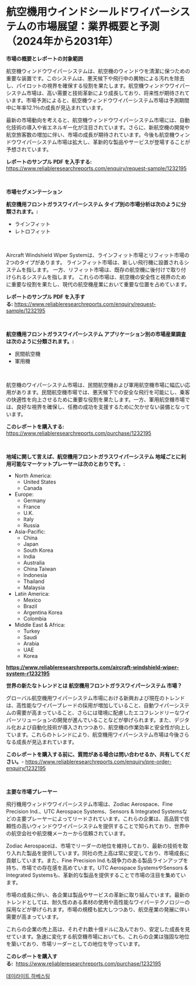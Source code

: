 <p><h1>航空機用ウインドシールドワイパーシステムの市場展望：業界概要と予測（2024年から2031年）</h1></p><p><strong>市場の概要とレポートの対象範囲</strong></p>
<p><p>航空機ウィンドウワイパーシステムは、航空機のウィンドウを清潔に保つための重要な装置です。このシステムは、悪天候下や飛行中の異物による汚れを除去し、パイロットの視界を確保する役割を果たします。航空機ウィンドウワイパーシステム市場は、高い需要と技術革新により成長しており、将来性が期待されています。市場予測によると、航空機ウィンドウワイパーシステム市場は予測期間中に年率12.1％の成長が見込まれています。</p><p>最新の市場動向を考えると、航空機ウィンドウワイパーシステム市場には、自動化技術の導入や省エネルギー化が注目されています。さらに、新航空機の開発や航空旅客数の増加に伴い、市場の成長が期待されています。今後も航空機ウィンドウワイパーシステム市場は拡大し、革新的な製品やサービスが登場することが予想されています。</p></p>
<p><strong>レポートのサンプル PDF を入手する:</strong> <a href="https://www.reliableresearchreports.com/enquiry/request-sample/1232195">https://www.reliableresearchreports.com/enquiry/request-sample/1232195</a></p>
<p>&nbsp;</p>
<p><strong>市場セグメンテーション</strong></p>
<p><strong>航空機用フロントガラスワイパーシステム タイプ別の市場分析は次のように分類されます。:</strong></p>
<p><ul><li>ラインフィット</li><li>レトロフィット</li></ul></p>
<p>&nbsp;</p>
<p><p>Aircraft Windshield Wiper Systemは、ラインフィット市場とリフィット市場の2つのタイプがあります。 ラインフィット市場は、新しい飛行機に設置されるシステムを指します。 一方、リフィット市場は、既存の航空機に後付けで取り付けられるシステムを指します。 これらの市場は、航空機の安全性と視界のために重要な役割を果たし、現代の航空機産業において重要な位置を占めています。</p></p>
<p><strong>レポートのサンプル PDF を入手する:</strong>&nbsp;<a href="https://www.reliableresearchreports.com/enquiry/request-sample/1232195">https://www.reliableresearchreports.com/enquiry/request-sample/1232195</a></p>
<p>&nbsp;</p>
<p><strong> 航空機用フロントガラスワイパーシステム アプリケーション別の市場産業調査は次のように分類されます。:</strong></p>
<p><ul><li>民間航空機</li><li>軍用機</li></ul></p>
<p>&nbsp;</p>
<p><p>航空機のワイパーシステム市場は、民間航空機および軍用航空機市場に幅広い応用があります。民間航空機市場では、悪天候下での安全な飛行を可能にし、乗客の快適性を向上させるために重要な役割を果たします。一方、軍用航空機市場では、良好な視界を確保し、任務の成功を支援するために欠かせない装備となっています。</p></p>
<p><strong>このレポートを購入する:</strong>&nbsp; <a href="https://www.reliableresearchreports.com/purchase/1232195">https://www.reliableresearchreports.com/purchase/1232195</a></p>
<p>&nbsp;</p>
<p><strong>地域に関して言えば、航空機用フロントガラスワイパーシステム 地域ごとに利用可能なマーケットプレーヤーは次のとおりです。:</strong></p>
<p><ul>
    <li>
        North America:
        <ul>
            <li>United States</li>
            <li>Canada</li>
        </ul>
    </li>
    <li>
        Europe:
        <ul>
            <li>Germany</li>
            <li>France</li>
            <li>U.K.</li>
            <li>Italy</li>
            <li>Russia</li>
        </ul>
    </li>
    <li>
        Asia-Pacific:
        <ul>
            <li>China</li>
            <li>Japan</li>
            <li>South Korea</li>
            <li>India</li>
            <li>Australia</li>
            <li>China Taiwan</li>
            <li>Indonesia</li>
            <li>Thailand</li>
            <li>Malaysia</li>
        </ul>
    </li>
    <li>
        Latin America:
        <ul>
            <li>Mexico</li>
            <li>Brazil</li>
            <li>Argentina Korea</li>
            <li>Colombia</li>
        </ul>
    </li>
    <li>
        Middle East & Africa:
        <ul>
            <li>Turkey</li>
            <li>Saudi</li>
            <li>Arabia</li>
            <li>UAE</li>
            <li>Korea</li>
        </ul>
    </li>
    </ul></p>
<p><strong><a href="https://www.reliableresearchreports.com/aircraft-windshield-wiper-system-r1232195">https://www.reliableresearchreports.com/aircraft-windshield-wiper-system-r1232195</a></strong>&nbsp;</p>
<p><strong>世界の新たなトレンドとは 航空機用フロントガラスワイパーシステム 市場？</strong></p>
<p><p>グローバル航空機用ワイパーシステム市場における新興および現在のトレンドは、高性能なワイパーブレードの採用が増加していること、自動ワイパーシステムの需要が高まっていること、さらには環境に配慮したエコフレンドリーなワイパーソリューションの開発が進んでいることなどが挙げられます。また、デジタル化および自動化技術が導入されつつあり、航空機の作業効率と安全性が向上しています。これらのトレンドにより、航空機用ワイパーシステム市場は今後さらなる成長が見込まれています。</p></p>
<p><strong>このレポートを購入する前に、質問がある場合は問い合わせるか、共有してください。</strong>- <a href="https://www.reliableresearchreports.com/enquiry/pre-order-enquiry/1232195">https://www.reliableresearchreports.com/enquiry/pre-order-enquiry/1232195</a></p>
<p>&nbsp;</p>
<p><strong>主要な市場プレーヤー</strong></p>
<p><p>飛行機用ウィンドウワイパーシステム市場は、Zodiac Aerospace、Fine Precision Ind.、UTC Aerospace Systems、Sensors & Integrated Systemsなどの主要プレーヤーによってリードされています。これらの企業は、高品質で信頼性の高いウィンドウワイパーシステムを提供することで知られており、世界中の航空会社や航空機メーカーから信頼されています。</p><p>Zodiac Aerospaceは、市場でリーダーの地位を維持しており、最新の技術を取り入れた製品を提供しています。同社の売上高は常に安定しており、市場成長に貢献しています。また、Fine Precision Ind.も競争力のある製品ラインアップを持ち、市場での存在感を高めています。UTC Aerospace SystemsやSensors & Integrated Systemsも、革新的な製品を提供することで市場の注目を集めています。</p><p>市場の成長に伴い、各企業は製品やサービスの革新に取り組んでいます。最新のトレンドとしては、耐久性のある素材の使用や高性能なワイパーテクノロジーの採用などが挙げられます。市場の規模も拡大しつつあり、航空産業の発展に伴い需要が高まっています。</p><p>これらの企業の売上高は、それぞれ数十億ドルに及んでおり、安定した成長を見せています。急速に変化する航空機市場においても、これらの企業は強固な地位を築いており、市場リーダーとしての地位を守っています。</p></p>
<p><strong>このレポートを購入する:</strong>&nbsp;&nbsp;<a href="https://www.reliableresearchreports.com/purchase/1232195">https://www.reliableresearchreports.com/purchase/1232195</a></p>
<p><p><a href="https://github.com/laholand/Market-Research-Report-List-3/blob/main/291262920399.md">데이라이트 하베스팅</a></p></p>